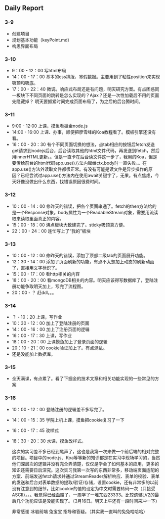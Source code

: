 ## Daily Report
### 3-9
- 创建项目
- 规划基本功能（keyPoint.md）
- 构思界面布局

### 3-10
- 9：00 - 12：00 写html布局
- 14：00 - 17：00 基本的css排版，塞假数据。主要用到了粘性position来实现吸顶和吸底。
- 17：00 - 22：40 微调。响应式布局还是有问题，明天研究方案。有点困惑同一板块下不同页面的跳转是怎么实现的？Ajax？还是一次性加载后不用的页面先隐藏掉？
  明天要抓紧时间完成页面布局了，为之后的后台腾时间。

### 3-11
- 9:00 - 12:00 上课，摸鱼看掘金node.js
- 14:00 - 16:00 上课、办事，顺便把廖雪峰的Koa教程看了。模板引擎还没有看。
- 16：00 - 20：30 有个不同页面切换的想法，点tab相应的按钮后fetch发送get请求到nodejs后台，后台读取其他的html文件代码，再发送到fetch，然后用innerHTML更新。。但是一直卡在后台读文件这一步了，我用的Koa，但是要传给前台的html代码app.use()方法内赋给ctx.body时一直失败。。在app.use()方法外读取文件都很正常。有没有可能是读文件是异步操作的原因？已经尝试过app.use()方法内在使用await关键字了，无果。有点焦虑，今天好像没做出什么东西，找错误原因很费时间。

### 3-12
- 10：00 - 14：00 修昨天的错误，把各个页面串通了。fetch的then方法给的是一个Response对象，body属性为一个ReadableStream对象，需要用流读取来读取里面真正的内容。
- 15：00 - 18：00 沸点板块大致建完了。sticky吸顶真方便。
- 22：00 - 24：00 连忙写上了“我的”板块

### 3-13
- 10：00 - 12：00 修昨天的错误，添加了顶部二级tab的页面展开功能。
- 12：30 - 14：00 添加了页面刷新的功能，有点不太想加上动态的刷新动画了，直接用文字标识了。
- 15：00 - 17：00 看http相关的内容
- 18：00 - 20：00 看mongoDB相关的内容。明天应该得写数据库了，登陆注册功能争取明天加上，写完了流程图。
- 20：00 - ？ 赶ddl。。。

### 3-14
- ？ - 10：20 上课，写作业
- 10：30 - 12：00 加上了登陆注册的页面
- 14：00 - 16：00 加上了注册页面的逻辑
- 16：00 - 17：30 上课，写作业
- 18：00 - 20：00 上课摸鱼加上了登录页面的逻辑
- 20：10 - 21：00 cookie验证加上了。有点混乱。
- 还是没能加上数据库。

### 3-15
- 全天满课，有点累了。看了下掘金的技术文章和相关功能实现的一些常见的方案

### 3-16
- 10：00 - 12：00 登陆注册的逻辑差不多写完了。
- 14：00 - 15：35 学院上机上课，摸鱼把cookie复习了一下
- 16：00 - 17：45 改样式
- 18：30 - 20：30 水课，摸鱼改样式。



  这次的实习差不多已经到尾声了，这也是我第一次来做一个前后端的相对完整的项目。项目中的node.js、Koa等等新的知识都是在实习中现场学习的，当然他们深层次的逻辑并没有完全弄清楚，仅仅是学会了如何基本的应用，更多的知识还需要日后深究。这次实习我第一次写的东西非常多，移动端页面适配的方案、前端发送fetch请求并通过StreamReader解析响应、表单的校验、表单的发送和后台对表单数据的提取/验证/存储，设置cookie，还有非常多的以前没有注意到的细节，比如cookie的值的设定为中文时需要转码一次（只接受ASCII）。。。我觉得已经血赚了，一周学了一堆东西23333。比较遗憾LV2的最后几个功能应该是没能实现了。（3月16日。明天上午还有一段时间来冲一下）

  非常感谢 冰岩前端 兔宝宝 指导和答疑。（其实我一直叫的兔兔哈哈哈）